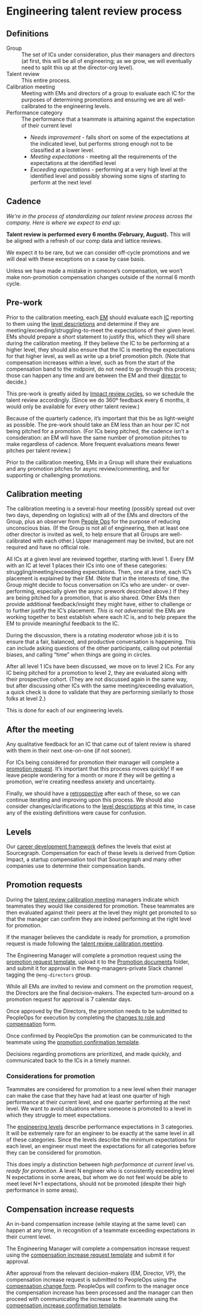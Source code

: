 # Engineering talent review process

## Definitions

<dl>
  <dt>Group</dt>
  <dd>The set of ICs under consideration, plus their managers and directors (at first, this will be all of engineering; as we grow, we will eventually need to split this up at the director-org level).</dd>

  <dt>Talent review</dt>
  <dd>This entire process.</dd>

  <dt>Calibration meeting</dt>
  <dd>Meeting with EMs and directors of a group to evaluate each IC for the purposes of determining promotions and ensuring we are all well-calibrated to the engineering levels.</dd>

  <dt>Performance category</dt>
  <dd>The performance that a teammate is attaining against the expectation of their current level<br/>
    <ul>
      <li><em>Needs improvement</em> - falls short on some of the expectations at the indicated level, but performs strong enough not to be classified at a lower level.</li>
      <li><em>Meeting expectations</em> - meeting all the requirements of the expectations at the identified level</li>
      <li><em>Exceeding expectations</em> - performing at a very high level at the identified level and possibly showing some signs of starting to perform at the next level</li>
    </ul>
  </dd>
</dl>

## Cadence

_We're in the process of standardizing our talent review process across the company. Here is where we expect to end up:_

**Talent review is performed every 6 months (February, August).** This will be aligned with a refresh of our comp data and lattice reviews.

We expect it to be rare, but we can consider off-cycle promotions and we will deal with these exceptions on a case by case basis.

Unless we have made a mistake in someone’s compensation, we won’t make non-promotion compensation changes outside of the normal 6 month cycle.

## Pre-work

Prior to the calibration meeting, each <a href="../roles#engineering-manager"><abbr title="Engineering Manager">EM</abbr></a> should evaluate each <a href="../roles#software-engineer"><abbr title="Individual Contributor">IC</abbr></a> reporting to them using the [level descriptions](framework.md#levels) and determine if they are meeting/exceeding/struggling-to-meet the expectations of their given level. EMs should prepare a _short_ statement to justify this, which they will share during the calibration meeting. If they believe the IC to be performing at a higher level, they should also ensure that the IC is meeting the expectations for that higher level, as well as write up a brief promotion pitch. (Note that compensation increases within a level, such as from the start of the compensation band to the midpoint, do not need to go through this process; those can happen any time and are between the EM and their <a href="../roles#director-of-engineering">director</a> to decide.)

This pre-work is greatly aided by [Impact review cycles](../../../people-talent/people-ops/process/impact-reviews.md), so we schedule the talent review accordingly. (Since we do 360º feedback every 6 months, it would only be available for every other talent review.)

Because of the quarterly cadence, it’s important that this be as light-weight as possible. The pre-work should take an EM less than an hour per IC not being pitched for a promotion. (For ICs being pitched, the cadence isn’t a consideration: an EM will have the same number of promotion pitches to make regardless of cadence. More frequent evaluations means fewer pitches per talent review.)

Prior to the calibration meeting, EMs in a Group will share their evaluations and any promotion pitches for async review/commenting, and for supporting or challenging promotions.

## Calibration meeting

The calibration meeting is a several-hour meeting (possibly spread out over two days, depending on logistics) with all of the EMs and directors of the Group, plus an observer from [People Ops](../../../people-talent/index.md) for the purpose of reducing unconscious bias. (If the Group is not all of engineering, then at least one other director is invited as well, to help ensure that all Groups are well-calibrated with each other.) Upper management may be invited, but are not required and have no official role.

All ICs at a given level are reviewed together, starting with level 1. Every EM with an IC at level 1 places their ICs into one of these categories: struggling/meeting/exceeding expectations. Then, one at a time, each IC’s placement is explained by their EM. (Note that in the interests of time, the Group might decide to focus conversation on ICs who are under- or over-performing, especially given the async prework described above.) If they are being pitched for a promotion, that is also shared. Other EMs then provide additional feedback/insight they might have, either to challenge or to further justify the IC’s placement. _This is not adversarial:_ the EMs are working together to best establish where each IC is, and to help prepare the EM to provide meaningful feedback to the IC.

During the discussion, there is a rotating _moderator_ whose job it is to ensure that a fair, balanced, and productive conversation is happening. This can include asking questions of the other participants, calling out potential biases, and calling “time” when things are going in circles.

After all level 1 ICs have been discussed, we move on to level 2 ICs. For any IC being pitched for a promotion to level 2, they are evaluated along with their prospective cohort. (They are not discussed again in the same way, but after discussing other ICs with the same meeting/exceeding evaluation, a quick check is done to validate that they are performing similarly to those folks at level 2.)

This is done for each of our engineering levels.

## After the meeting

Any qualitative feedback for an IC that came out of talent review is shared with them in their next one-on-one (if not sooner).

For ICs being considered for promotion their manager will complete a [promotion request](#promotion-requests).
It’s important that this process moves quickly! If we leave people wondering for a month or more if they will be getting a promotion, we’re creating needless anxiety and uncertainty.

Finally, we should have a [retrospective](../../../../company-info-and-process/communication/retrospectives.md) after each of these, so we can continue iterating and improving upon this process. We should also consider changes/clarifications to the [level descriptions](framework.md#levels) at this time, in case any of the existing definitions were cause for confusion.

## Levels

Our [career development framework](framework.md) defines the levels that exist at Sourcegraph. Compensation for each of these levels is derived from Option Impact, a startup compensation tool that Sourcegraph and many other companies use to determine their compensation bands.

## Promotion requests

During the [talent review calibration meeting](#calibration-meeting) managers indicate which teammates they would like considered for promotion. These teammates are then evaluated against their peers at the level they might get promoted to so that the manager can confirm they are indeed performing at the right level for promotion.

If the manager believes the candidate is ready for promotion, a promotion request is made following the [talent review calibration meeting](#calibration-meeting).

The Engineering Manager will complete a promotion request using the [promotion request template](https://docs.google.com/document/d/1DHyPtIooi0J2426iemzzTqLle9UBasrqLZPGET1O7Sc/edit), upload it to the [Promotion documents](https://drive.google.com/drive/folders/1h3DLJrr2LhxbBMHkOpsqn4SbYMUVBwL8) folder, and submit it for approval in the #eng-managers-private Slack channel tagging the `@eng-directors` group.

While all EMs are invited to review and comment on the promotion request, the Directors are the final decision-makers. The expected turn-around on a promotion request for approval is 7 calendar days.

Once approved by the Directors, the promotion needs to be submitted to PeopleOps for execution by completing the [changes to role and compensation](https://docs.google.com/forms/d/e/1FAIpQLSdpsqWn5acbU2LMCzizpxJBnGDgNoP8Qvj9P3FROO9g5C3yHA/viewform) form.

Once confirmed by PeopleOps the promotion can be communicated to the teammate using the [promotion confirmation template](https://docs.google.com/document/d/1mkdJI6cSXWIHthSN_KQKBFSfxs9RQUg_4VCvwmk8FJQ/edit).

Decisions regarding promotions are prioritized, and made quickly, and communicated back to the ICs in a timely manner.

### Considerations for promotion

Teammates are considered for promotion to a new level when their manager can make the case that they have had at least one quarter of high performance at their current level, and one quarter performing at the next level. We want to avoid situations where someone is promoted to a level in which they struggle to meet expectations.

The [engineering levels](framework.md#levels) describe performance expectations in 3 categories. It will be extremely rare for an engineer to be exactly at the same level in all of these categories. Since the levels describe the minimum expectations for each level, an engineer must meet the expectations for all categories before they can be considered for promotion.

This does imply a distinction between _high performance at current level_ vs. _ready for promotion_. A level N engineer who is consistently exceeding level N expectations in some areas, but whom we do not feel would be able to meet level N+1 expectations, should not be promoted (despite their high performance in some areas).

## Compensation increase requests

An in-band compensation increase (while staying at the same level) can happen at any time, in recognition of a teammate exceeding expectations in their current level.

The Engineering Manager will complete a compensation increase request using the [compensation increase request template](https://docs.google.com/document/d/1nWFcPjCNALww3kwzl_1l6Gjhrpsl1QGZCHb0hTEkQxk/edit) and submit it for approval.

After approval from the relevant decision-makers (EM, Director, VP), the compensation increase request is submitted to PeopleOps using the [compensation change form](https://docs.google.com/forms/d/e/1FAIpQLSfeY2P0Fw0vc8HlIa6wDJNKV8AckSLFdKVFdtsS3b2Lw7dPcA/viewform). PeopleOps will confirm to the manager once the compensation increase has been processed and the manager can then proceed with communicating the increase to the teammate using the [compensation increase confirmation template](https://docs.google.com/document/d/1o_jRRe7VYDUERz49lwcJxQQYUaNORkme3GMDaI04Fhw/edit).
